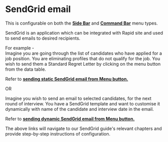 # SendGrid email

This is configurable on both the **[Side Bar](</docs/Rapid/3-User Manual/glossary/glossary.md#sidebar>)** and **[Command Bar](</docs/Rapid/3-User Manual/glossary/glossary.md#command-bar>)** menu types.

SendGrid is an application which can be integrated with Rapid site and used to send emails to desired recipients.

For example -   
Imagine you are going through the list of candidates who have applied for a job position. You are eliminating profiles that do not qualify for the job. You wish to send them a Standard Regret Letter by clicking on the menu button from the data table.

Refer to [**sending static SendGrid email from Menu button.**](/docs/Rapid/4-Keyper%20Manual/5-Omnichannel/SendGrid/4-static-menu-intro/4-static-menu-intro.md "Sending Static Email from SendGrid using Explorer Menu Button")

OR

Imagine you wish to send an email to selected candidates, for the next round of interview. You have a SendGrid template and want to customise it dynamically with name of the candidate and interview date in the email.

Refer to [**sending dynamic SendGrid email from Menu button.**](/docs/Rapid/4-Keyper%20Manual/5-Omnichannel/SendGrid/5-dynamic-menu-intro/5-dynamic-menu-intro.md "Sending Dynamic Email from SendGrid using Explorer Menu Button")

The above links will navigate to our SendGrid guide's relevant chapters and provide step-by-step instructions of configuration.
